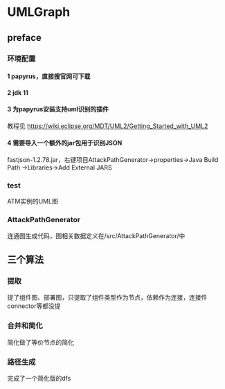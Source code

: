 # UMLGraph
## preface
### 环境配置
#### 1 papyrus，直接搜官网可下载
#### 2 jdk 11
#### 3 为papyrus安装支持uml识别的插件
教程见 https://wiki.eclipse.org/MDT/UML2/Getting_Started_with_UML2
#### 4 需要导入一个额外的jar包用于识别JSON
fastjson-1.2.78.jar，右键项目AttackPathGenerator->properties->Java Build Path ->Libraries->Add External JARS
### test
ATM实例的UML图

### AttackPathGenerator
连通图生成代码，图相关数据定义在/src/AttackPathGenerator/中

## 三个算法

### 提取
提了组件图、部署图，只提取了组件类型作为节点，依赖作为连接，连接件connector等都没提


### 合并和简化
简化做了等价节点的简化

### 路径生成
完成了一个简化版的dfs
